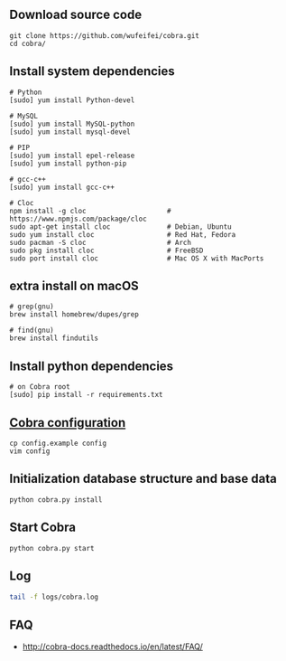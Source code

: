 ## Download source code
```
git clone https://github.com/wufeifei/cobra.git
cd cobra/
```

## Install system dependencies
```
# Python
[sudo] yum install Python-devel

# MySQL
[sudo] yum install MySQL-python
[sudo] yum install mysql-devel

# PIP
[sudo] yum install epel-release
[sudo] yum install python-pip

# gcc-c++
[sudo] yum install gcc-c++

# Cloc
npm install -g cloc                    # https://www.npmjs.com/package/cloc
sudo apt-get install cloc              # Debian, Ubuntu
sudo yum install cloc                  # Red Hat, Fedora
sudo pacman -S cloc                    # Arch
sudo pkg install cloc                  # FreeBSD
sudo port install cloc                 # Mac OS X with MacPorts
```

## extra install on macOS
```
# grep(gnu)
brew install homebrew/dupes/grep

# find(gnu)
brew install findutils
```

## Install python dependencies
```
# on Cobra root
[sudo] pip install -r requirements.txt
```

## [Cobra configuration](http://cobra-docs.readthedocs.io/en/latest/configuration/)
```
cp config.example config
vim config
```

## Initialization database structure and base data
```
python cobra.py install
```

## Start Cobra
```
python cobra.py start
```

## Log
```bash
tail -f logs/cobra.log
```

## FAQ
- http://cobra-docs.readthedocs.io/en/latest/FAQ/
